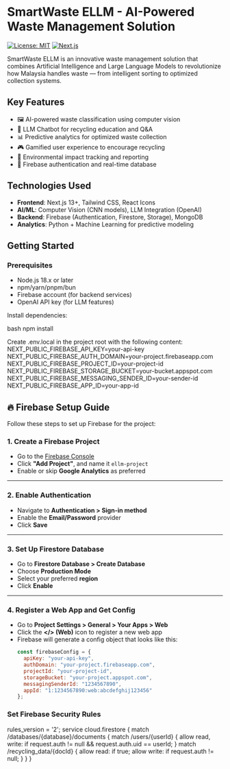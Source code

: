 # SmartWaste ELLM - AI-Powered Waste Management Solution

[![License: MIT](https://img.shields.io/badge/License-MIT-green.svg)](https://opensource.org/licenses/MIT)
[![Next.js](https://img.shields.io/badge/Next.js-13+-blue.svg)](https://nextjs.org/)

SmartWaste ELLM is an innovative waste management solution that combines Artificial Intelligence and Large Language Models to revolutionize how Malaysia handles waste — from intelligent sorting to optimized collection systems.

## Key Features

- 🖼️ AI-powered waste classification using computer vision  
- 💬 LLM Chatbot for recycling education and Q&A  
- 📊 Predictive analytics for optimized waste collection  
- 🎮 Gamified user experience to encourage recycling  
- 🌱 Environmental impact tracking and reporting  
- 🔐 Firebase authentication and real-time database  

## Technologies Used

- **Frontend**: Next.js 13+, Tailwind CSS, React Icons  
- **AI/ML**: Computer Vision (CNN models), LLM Integration (OpenAI)  
- **Backend**: Firebase (Authentication, Firestore, Storage), MongoDB  
- **Analytics**: Python + Machine Learning for predictive modeling  

## Getting Started

### Prerequisites

- Node.js 18.x or later  
- npm/yarn/pnpm/bun  
- Firebase account (for backend services)  
- OpenAI API key (for LLM features)  

Install dependencies:

bash
npm install

Create .env.local in the project root with the following content:
NEXT_PUBLIC_FIREBASE_API_KEY=your-api-key
NEXT_PUBLIC_FIREBASE_AUTH_DOMAIN=your-project.firebaseapp.com
NEXT_PUBLIC_FIREBASE_PROJECT_ID=your-project-id
NEXT_PUBLIC_FIREBASE_STORAGE_BUCKET=your-bucket.appspot.com
NEXT_PUBLIC_FIREBASE_MESSAGING_SENDER_ID=your-sender-id
NEXT_PUBLIC_FIREBASE_APP_ID=your-app-id

## 🔥 Firebase Setup Guide

Follow these steps to set up Firebase for the project:

### 1. Create a Firebase Project

- Go to the [Firebase Console](https://console.firebase.google.com/)
- Click **"Add Project"**, and name it `ellm-project`
- Enable or skip **Google Analytics** as preferred

---

### 2. Enable Authentication

- Navigate to **Authentication > Sign-in method**
- Enable the **Email/Password** provider
- Click **Save**

---

### 3. Set Up Firestore Database

- Go to **Firestore Database > Create Database**
- Choose **Production Mode**
- Select your preferred **region**
- Click **Enable**

---

### 4. Register a Web App and Get Config

- Go to **Project Settings > General > Your Apps > Web**
- Click the **</> (Web)** icon to register a new web app
- Firebase will generate a config object that looks like this:
  ```js
  const firebaseConfig = {
    apiKey: "your-api-key",
    authDomain: "your-project.firebaseapp.com",
    projectId: "your-project-id",
    storageBucket: "your-project.appspot.com",
    messagingSenderId: "1234567890",
    appId: "1:1234567890:web:abcdefghij123456"
  };

### Set Firebase Security Rules

rules_version = '2';
service cloud.firestore {
  match /databases/{database}/documents {
    match /users/{userId} {
      allow read, write: if request.auth != null && request.auth.uid == userId;
    }
    match /recycling_data/{docId} {
      allow read: if true;
      allow write: if request.auth != null;
    }
  }
}
